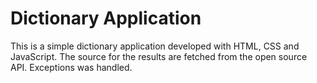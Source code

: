 # Dictionary Application

This is a simple dictionary application developed with HTML, CSS and JavaScript.
The source for the results are fetched from the open source API.
Exceptions was handled.